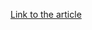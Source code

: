 [Link to the article](https://thehackernews.com/2025/05/north-korean-konni-apt-targets-ukraine.html)
